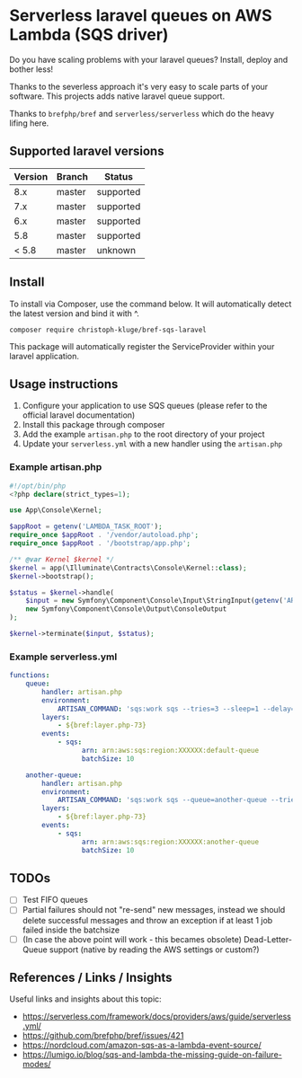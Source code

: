 # Serverless laravel queues on AWS Lambda (SQS driver)

Do you have scaling problems with your laravel queues? Install, deploy and bother less!

Thanks to the severless approach it's very easy to scale parts of your software.
This projects adds native laravel queue support.

Thanks to `brefphp/bref` and `serverless/serverless` which do the heavy lifing here.

## Supported laravel versions

| Version | Branch | Status    |
| ---     | ---    | ---       |
| 8.x     | master | supported |
| 7.x     | master | supported |
| 6.x     | master | supported |
| 5.8     | master | supported |
| < 5.8   | master | unknown   |

## Install

To install via Composer, use the command below. It will automatically detect the latest version and bind it with ^.

```
composer require christoph-kluge/bref-sqs-laravel
```

This package will automatically register the ServiceProvider within your laravel application.

## Usage instructions

1. Configure your application to use SQS queues (please refer to the official laravel documentation)
2. Install this package through composer 
3. Add the example `artisan.php` to the root directory of your project
4. Update your `serverless.yml` with a new handler using the `artisan.php`

### Example artisan.php

```php
#!/opt/bin/php
<?php declare(strict_types=1);

use App\Console\Kernel;

$appRoot = getenv('LAMBDA_TASK_ROOT');
require_once $appRoot . '/vendor/autoload.php';
require_once $appRoot . '/bootstrap/app.php';

/** @var Kernel $kernel */
$kernel = app(\Illuminate\Contracts\Console\Kernel::class);
$kernel->bootstrap();

$status = $kernel->handle(
    $input = new Symfony\Component\Console\Input\StringInput(getenv('ARTISAN_COMMAND')),
    new Symfony\Component\Console\Output\ConsoleOutput
);

$kernel->terminate($input, $status);

```

### Example serverless.yml

```yaml
functions:
    queue:
        handler: artisan.php
        environment:
            ARTISAN_COMMAND: 'sqs:work sqs --tries=3 --sleep=1 --delay=1'
        layers:
            - ${bref:layer.php-73}
        events:
            - sqs:
                  arn: arn:aws:sqs:region:XXXXXX:default-queue
                  batchSize: 10

    another-queue:
        handler: artisan.php
        environment:
            ARTISAN_COMMAND: 'sqs:work sqs --queue=another-queue --tries=3 --sleep=1 --delay=1'
        layers:
            - ${bref:layer.php-73}
        events:
            - sqs:
                  arn: arn:aws:sqs:region:XXXXXX:another-queue
                  batchSize: 10
```

## TODOs

* [ ] Test FIFO queues
* [ ] Partial failures should not "re-send" new messages, instead we should delete successful messages and throw an exception if at least 1 job failed inside the batchsize
* [ ] (In case the above point will work - this becames obsolete) Dead-Letter-Queue support (native by reading the AWS settings or custom?)

## References / Links / Insights

Useful links and insights about this topic: 

* https://serverless.com/framework/docs/providers/aws/guide/serverless.yml/
* https://github.com/brefphp/bref/issues/421
* https://nordcloud.com/amazon-sqs-as-a-lambda-event-source/
* https://lumigo.io/blog/sqs-and-lambda-the-missing-guide-on-failure-modes/
